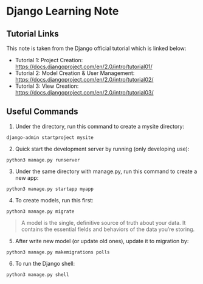 # Django Learning Note

## Tutorial Links
This note is taken from the Django official tutorial which is linked below: 
* Tutorial 1: Project Creation:
https://docs.djangoproject.com/en/2.0/intro/tutorial01/
* Tutorial 2: Model Creation & User Management:
https://docs.djangoproject.com/en/2.0/intro/tutorial02/
* Tutorial 3: View Creation:
https://docs.djangoproject.com/en/2.0/intro/tutorial03/

## Useful Commands
1. Under the directory, run this command to create a mysite directory:

`django-admin startproject mysite`

2. Quick start the development server by running (only developing use):

`python3 manage.py runserver`

3. Under the same directory with manage.py, run this command to create a new app:

`python3 manage.py startapp myapp`

4. To create models, run this first:

`python3 manage.py migrate`
> A model is the single, definitive source of truth about your data. 
> It contains the essential fields and behaviors of the data you’re storing.

5. After write new model (or update old ones), update it to migration by:

`python3 manage.py makemigrations polls`

6. To run the Django shell:

`python3 manage.py shell`

